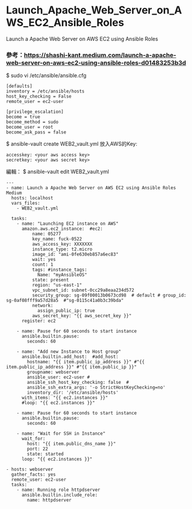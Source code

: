 # Launch_Apache_Web_Server_on_AWS_EC2_Ansible_Roles
Launch a Apache Web Server on AWS EC2 using Ansible Roles


### 參考：https://shashi-kant.medium.com/launch-a-apache-web-server-on-aws-ec2-using-ansible-roles-d01483253b3d

$ sudo vi /etc/ansible/ansible.cfg


```
[defaults]
inventory = /etc/ansible/hosts
host_key_checking = False
remote_user = ec2-user
  
[privilege_escalation]
become = true
become_method = sudo
become_user = root
become_ask_pass = false
```


$ ansible-vault create WEB2_vault.yml
放入AWS的Key:
```
accesskey: <your aws access key>
secretkey: <your aws secret key>
```
編輯：
$ ansible-vault edit WEB2_vault.yml


```
---
- name: Launch a Apache Web Server on AWS EC2 using Ansible Roles Medium
  hosts: localhost
  vars_files:
    - WEB2_vault.yml

  tasks:
    - name: "Launching EC2 instance on AWS"
      amazon.aws.ec2_instance:  #ec2:
          name: 05277
          key_name: fuck-0522
          aws_access_key: XXXXXXX
          instance_type: t2.micro
          image_id: "ami-0fe630eb857a6ec83"
          wait: yes
          count: 1
          tags: #instance_tags:
            Name: "myAnsibleOS"
          state: present
          region: "us-east-1"
          vpc_subnet_id: subnet-0cc29a8eaa234d572 	
          security_group: sg-09f00013b0673cd98  # default # group_id: sg-0af08fff9a57d28a5  #"sg-0115c41a0b3c39bda"
          network:
            assign_public_ip: true
          aws_secret_key: "{{ aws_secret_key }}"
      register: ec2

    - name: Pause for 60 seconds to start instance
      ansible.builtin.pause:
        seconds: 60

    - name: "Add new Instance to Host group"    
      ansible.builtin.add_host:  #add_host:
        hostname: "{{ item.public_ip_address }}" #"{{ item.public_ip_address }}" #"{{ item.public_ip }}"
        groupname: webserver
        ansible_user: ec2-user #
        ansible_ssh_host_key_checking: false  #
        ansible_ssh_extra_args: '-o StrictHostKeyChecking=no'
        inventory_dir: '/etc/ansible/hosts'
      with_items: "{{ ec2.instances }}"
      #loop: "{{ ec2.instances }}"

    - name: Pause for 60 seconds to start instance
      ansible.builtin.pause:
        seconds: 60

    - name: "Wait for SSH in Instance"
      wait_for:
        host: "{{ item.public_dns_name }}"
        port: 22
        state: started
      loop: "{{ ec2.instances }}"

- hosts: webserver
  gather_facts: yes
  remote_user: ec2-user
  tasks:
    - name: Running role httpdserver
      ansible.builtin.include_role:  
        name: httpdserver
```


